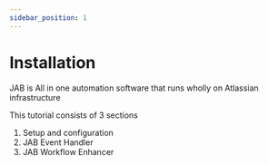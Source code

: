 ```yaml
---
sidebar_position: 1
---
```


# Installation

JAB is All in one automation software that runs wholly on Atlassian infrastructure

This tutorial consists of 3 sections

1. Setup and configuration
2. JAB Event Handler
3. JAB Workflow Enhancer
